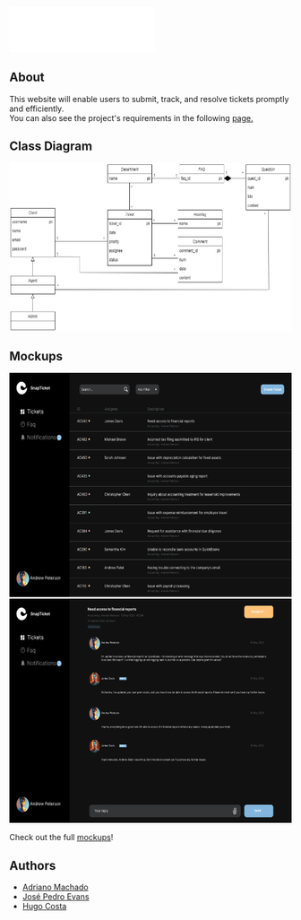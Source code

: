 <img src="docs\SnapTicket_logo.png" height="80">

## About
This website will enable users to submit, track, and resolve tickets promptly and efficiently. <br>
You can also see the project's requirements in the following <a href="https://web.fe.up.pt/~arestivo/page/courses/ltw/project/">page.</a>

## Class Diagram
<img src="docs\Database_uml.jpg" height="300">

## Mockups

<img src="docs\Mockup_Tickets.jpg" height="400"> <img src="docs\Mockup_Ticket.jpg" height="400">

Check out the full <a href="https://www.figma.com/file/uDBj08hPKx92RlbTRj0ScS/LTW---Ticket?node-id=0%3A1&t=4C9HZdWOnx5rpN5W-1">mockups</a>!

## Authors
- <a href="github.com/Adriano-7">Adriano Machado</a>
- <a href="github.com/Evans2424">José Pedro Evans</a>
- <a href="https://github.com/Hmgc2002">Hugo Costa</a>